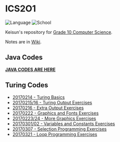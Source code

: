 # ICS2O1

![Language](https://img.shields.io/badge/language-turing-red.svg?style=flat-square)
![School](https://img.shields.io/badge/school-langstaff-010042.svg?style=flat-square)

Keisun's repository for
[Grade 10 Computer Science](http://moodle2.yrdsb.ca/course/view.php?id=12006).

Notes are in [Wiki](../../wiki).

## Java Codes

**[JAVA CODES ARE HERE](JAVA)**

## Turing Codes

- [20170214 - Turing Basics](20170214_turing-basics)
- [20170215/16 - Turing Output Exercises](20170215_turing-output-exercises)
- [20170216 - Extra Output Exercises](20170216_extra-output-exercises)
- [20170222 - Graphics and Fonts Exercises](20170222_graphics-and-fonts-exercises)
- [20170223/24 - More Graphics Exercises](20170223_more-graphics-exercises)
- [20170301/02 - Variables and Constants Exercises](20170301_variables-and-constants-exercises)
- [20170307 - Selection Programming Exercises](20170307_selection-programming-exercises)
- [20170321 - Loop Programming Exercises](20170321_loop-programming-exercises)
